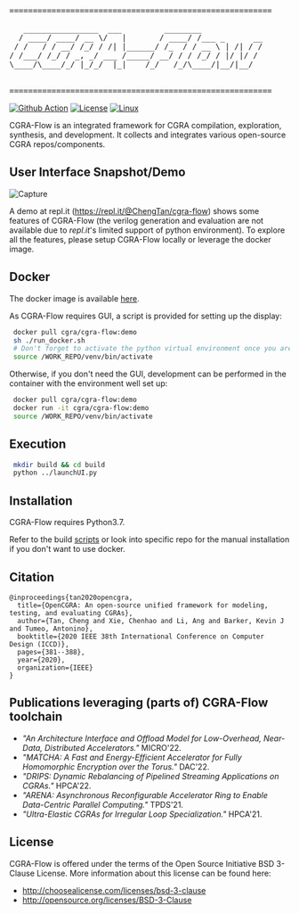 <pre>
========================================================

   ________________  ___         ________             
  / ____/ ____/ __ \/   |       / ____/ /___ _      __
 / /   / / __/ /_/ / /| |______/ /_  / / __ \ | /| / /
/ /___/ /_/ / _, _/ ___ /_____/ __/ / / /_/ / |/ |/ / 
\____/\____/_/ |_/_/  |_|    /_/   /_/\____/|__/|__/  
                                                      

========================================================
</pre>
[![Github Action](https://github.com/tancheng/CGRA-Flow/actions/workflows/main.yml/badge.svg)](https://github.com/tancheng/CGRA-Flow/actions/workflows/main.yml)
[![License](https://img.shields.io/badge/License-BSD_3--Clause-blue.svg)](https://opensource.org/licenses/BSD-3-Clause)
[![Linux](https://svgshare.com/i/Zhy.svg)](https://svgshare.com/i/Zhy.svg)

CGRA-Flow is an integrated framework for CGRA compilation, exploration, synthesis, and development. It collects and integrates various open-source CGRA repos/components.

User Interface Snapshot/Demo
--------------------------------------------------------------------------
![Capture](https://user-images.githubusercontent.com/6756658/213010564-fa74b34e-218f-435e-9e8e-ef5a40f8899d.PNG)

A demo at repl.it (https://repl.it/@ChengTan/cgra-flow) shows some features of CGRA-Flow (the verilog generation and evaluation are not available due to *repl.it*'s limited support of python environment). To explore all the features, please setup CGRA-Flow locally or leverage the docker image.

Docker
--------------------------------------------------------
The docker image is available [here](https://hub.docker.com/layers/cgra/cgra-flow/demo/images/sha256-7ca327d24f555376d91cba6fa30e3fbaa4a4c0d4053a82ac9059c374a3dee5bd?context=repo).

As CGRA-Flow requires GUI, a script is provided for setting up the display:
```sh
 docker pull cgra/cgra-flow:demo
 sh ./run_docker.sh
 # Don't forget to activate the python virtual environment once you are in the container:
 source /WORK_REPO/venv/bin/activate
```
Otherwise, if you don't need the GUI, development can be performed in the container with the environment well set up:
```sh
 docker pull cgra/cgra-flow:demo
 docker run -it cgra/cgra-flow:demo
 source /WORK_REPO/venv/bin/activate
```

Execution
--------------------------------------------------------
```sh
 mkdir build && cd build
 python ../launchUI.py
```

Installation
--------------------------------------------------------

CGRA-Flow requires Python3.7.

Refer to the build [scripts](https://github.com/tancheng/CGRA-Flow/blob/master/.github/workflows/main.yml) or look into specific repo for the manual installation if you don't want to use docker.


Citation
--------------------------------------------------------------------------
```
@inproceedings{tan2020opencgra,
  title={OpenCGRA: An open-source unified framework for modeling, testing, and evaluating CGRAs},
  author={Tan, Cheng and Xie, Chenhao and Li, Ang and Barker, Kevin J and Tumeo, Antonino},
  booktitle={2020 IEEE 38th International Conference on Computer Design (ICCD)},
  pages={381--388},
  year={2020},
  organization={IEEE}
}
```

Publications leveraging (parts of) CGRA-Flow toolchain
--------------------------------------------------------------------------
- _"An Architecture Interface and Offload Model for Low-Overhead, Near-Data, Distributed Accelerators."_ MICRO'22.
- _"MATCHA: A Fast and Energy-Efficient Accelerator for Fully Homomorphic Encryption over the Torus."_ DAC'22.
- _"DRIPS: Dynamic Rebalancing of Pipelined Streaming Applications on CGRAs."_ HPCA'22.
- _"ARENA: Asynchronous Reconfigurable Accelerator Ring to Enable Data-Centric Parallel Computing."_ TPDS'21.
- _"Ultra-Elastic CGRAs for Irregular Loop Specialization."_ HPCA'21.



License
--------------------------------------------------------------------------

CGRA-Flow is offered under the terms of the Open Source Initiative BSD 3-Clause License. More information about this license can be found here:

  - http://choosealicense.com/licenses/bsd-3-clause
  - http://opensource.org/licenses/BSD-3-Clause

